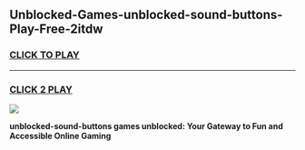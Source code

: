 
## Unblocked-Games-unblocked-sound-buttons-Play-Free-2itdw
<h3>
<a href="https://premium76.site?title=unblocked-sound-buttons&ref=23A">CLICK TO PLAY</a></h3>
<hr>

<h3>
<a href="https://premium76.site?title=unblocked-sound-buttons&ref=23A">CLICK 2 PLAY</a>
  
</h3>

<a href="https://premium76.site?title=unblocked-sound-buttons&ref=23A"><img src="https://clearcache.store/games.png"></a>


**unblocked-sound-buttons games unblocked: Your Gateway to Fun and Accessible Online Gaming**
